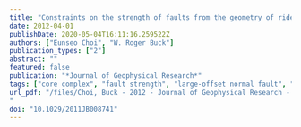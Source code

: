```yaml
---
title: "Constraints on the strength of faults from the geometry of rider blocks in continental and oceanic core complexes"
date: 2012-04-01
publishDate: 2020-05-04T16:11:16.259522Z
authors: ["Eunseo Choi", "W. Roger Buck"]
publication_types: ["2"]
abstract: ""
featured: false
publication: "*Journal of Geophysical Research*"
tags: ["core complex", "fault strength", "large-offset normal fault", "rafted blocks", "rider blocks"]
url_pdf: "/files/Choi, Buck - 2012 - Journal of Geophysical Research - Constraints on the strength of faults from the geometry of rider blocks in contine.pdf
"
doi: "10.1029/2011JB008741"
---
```


